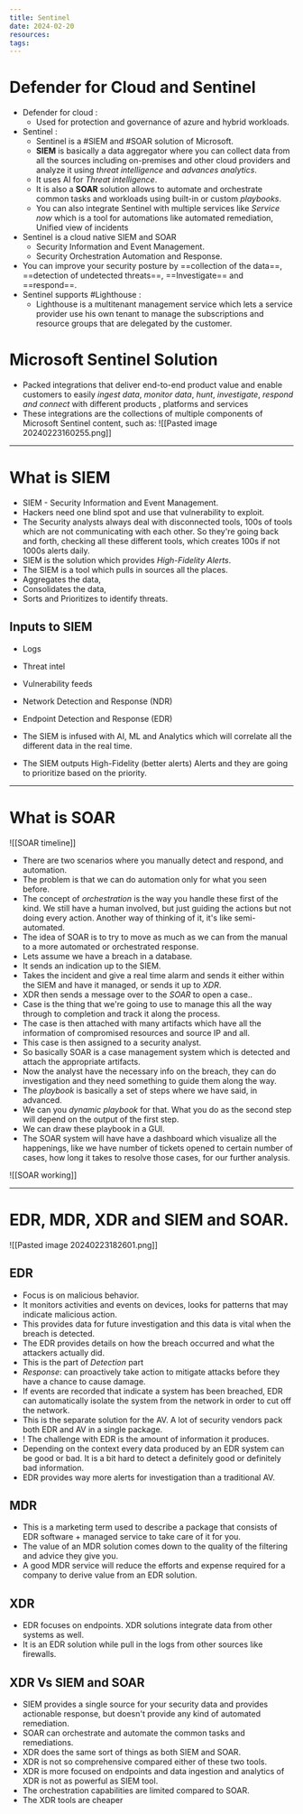 ```yaml
---
title: Sentinel
date: 2024-02-20
resources: 
tags:
---
```


# Defender for Cloud and Sentinel

- Defender for cloud :
	- Used for protection and governance of azure and hybrid workloads.
- Sentinel :
	- Sentinel is a #SIEM and #SOAR solution of Microsoft.
	- **SIEM** is basically a data aggregator where you can collect data from all the sources including on-premises and other cloud providers and analyze it using *threat intelligence* and *advances analytics*.
	- It uses AI for *Threat intelligence*.
	- It is also a **SOAR** solution allows to automate and orchestrate common tasks and workloads using built-in or custom *playbooks*.
	- You can also integrate Sentinel with multiple services like *Service now* which is a tool for automations like automated remediation, Unified view of incidents
- Sentinel is a cloud native SIEM and SOAR
	- Security Information and Event Management.
	- Security Orchestration Automation and Response.
- You can improve your security posture by ==collection of the data==, ==detection of undetected threats==, ==Investigate== and ==respond==.
- Sentinel supports #Lighthouse :
	- Lighthouse is a multitenant management service which lets a service provider use his own tenant to manage the subscriptions and resource groups that are delegated by the customer.

# Microsoft Sentinel Solution

- Packed integrations that deliver end-to-end product value and enable customers to easily *ingest data*, *monitor data*, *hunt*, *investigate*, *respond and connect* with different products , platforms and services
- These integrations are the collections of multiple components of Microsoft Sentinel content, such as:
![[Pasted image 20240223160255.png]]

---
# What is SIEM

- SIEM - Security Information and Event Management.
- Hackers need one blind spot and use that vulnerability to exploit.
- The Security analysts always deal with disconnected tools, 100s of tools which are not communicating with each other. So they're going back and forth, checking all these different tools, which creates 100s if not 1000s alerts daily.
- SIEM is the solution which provides *High-Fidelity Alerts*.
- The SIEM is a tool which pulls in sources all the places.
- Aggregates the data,
- Consolidates the data,
- Sorts and Prioritizes to identify threats.

## Inputs to SIEM

- Logs
- Threat intel
- Vulnerability feeds
- Network Detection and Response (NDR)
- Endpoint Detection and Response (EDR)

- The SIEM is infused with AI, ML and Analytics which will correlate all the different data in the real time.
- The SIEM outputs High-Fidelity (better alerts) Alerts and they are going to prioritize based on the priority.

---
# What is SOAR

![[SOAR timeline]]

- There are two scenarios where you manually detect and respond, and automation.
- The problem is that we can do automation only for what you seen before.
- The concept of *orchestration* is the way you handle these first of the kind. We still have a human involved, but just guiding the actions but not doing every action. Another way of thinking of it, it's like semi-automated.
- The idea of SOAR is to try to move as much as we can from the manual to a more automated or orchestrated response.
- Lets assume we have a breach in a database.
- It sends an indication up to the SIEM.
- Takes the incident and give a real time alarm and sends it either within the SIEM and have it managed, or sends it up to *XDR*.
- XDR then sends a message over to the *SOAR* to open a case..
- Case is the thing that we're going to use to manage this all the way through to completion and track it along the process.
- The case is then attached with many artifacts which have all the information of compromised resources and source IP and all.
- This case is then assigned to a security analyst.
- So basically SOAR is a case management system which is detected and attach the appropriate artifacts.
- Now the analyst have the necessary info on the breach, they can do investigation and they need something to guide them along the way.
- The *playbook* is basically a set of steps where we have said, in advanced.
- We can you *dynamic playbook* for that. What you do as the second step will depend on the output of the first step.
- We can draw these playbook in a GUI.
- The SOAR system will have have a dashboard which visualize all the happenings, like we have number of tickets opened to certain number of cases, how long it takes to resolve those cases, for our further analysis.

![[SOAR working]]

---
# EDR, MDR, XDR and SIEM and SOAR.

![[Pasted image 20240223182601.png]]

## EDR

- Focus is on malicious behavior.
- It monitors activities and events on devices, looks for patterns that may indicate malicious action.
- This provides data for future investigation and this data is vital when the breach is detected.
- The EDR provides details on how the breach occurred and what the attackers actually did.
- This is the part of *Detection* part
- *Response*: can proactively take action to mitigate attacks before they have a chance to cause damage.
- If events are recorded that indicate a system has been breached, EDR can automatically isolate the system from the network in order to cut off the network.
- This is the separate solution for the AV. A lot of security vendors pack both EDR and AV in a single package.
- ! The challenge with EDR is the amount of information it produces.
- Depending on the context every data produced by an EDR system can be good or bad. It is a bit hard to detect a definitely good or definitely bad information.
- EDR provides way more alerts for investigation than a traditional AV.

## MDR

- This is a marketing term used to describe a package that consists of EDR software + managed service to take care of it for you.
- The value of an MDR solution comes down to the quality of the filtering and advice they give you.
- A good MDR service will reduce the efforts and expense required for a company to derive value from an EDR solution.

## XDR

- EDR focuses on endpoints. XDR solutions integrate data from other systems as well.
- It is an EDR solution while pull in the logs from other sources like firewalls.

## XDR Vs SIEM and SOAR

- SIEM provides a single source for your security data and provides actionable response, but doesn't provide any kind of automated remediation.
- SOAR can orchestrate and automate the common tasks and remediations.
- XDR does the same sort of things as both SIEM and SOAR.
- XDR is not so comprehensive compared either of these two tools.
- XDR is more focused on endpoints and data ingestion and analytics of XDR is not as powerful as SIEM tool.
- The orchestration capabilities are limited compared to SOAR.
- The XDR tools are cheaper 